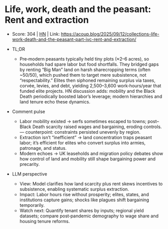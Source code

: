 # Life, work, death and the peasant: Rent and extraction

- Score: 304 | [HN](https://news.ycombinator.com/item?id=45228472) | Link: https://acoup.blog/2025/09/12/collections-life-work-death-and-the-peasant-part-ivc-rent-and-extraction/

- TL;DR
  - Pre‑modern peasants typically held tiny plots (≈2–6 acres), so households had spare labor but food shortfalls. They bridged gaps by renting “Big Man” land on harsh sharecropping terms (often ~50/50), which pushed them to target mere subsistence, not “respectability.” Elites then siphoned remaining surplus via taxes, corvée, levies, and debt, yielding 2,500–3,600 work‑hours/year that funded elite projects. HN discussion adds: mobility and the Black Death periodically boosted labor’s leverage; modern hierarchies and land tenure echo these dynamics.

- Comment pulse
  - Labor mobility existed → serfs sometimes escaped to towns; post–Black Death scarcity raised wages and bargaining, eroding controls. — counterpoint: constraints persisted unevenly by region.
  - Extraction isn’t “inefficient” → land concentration traps peasant labor; it’s efficient for elites who convert surplus into armies, patronage, and status.
  - Modern echoes → UK leaseholds and migration policy debates show how control of land and mobility still shape bargaining power and precarity.

- LLM perspective
  - View: Model clarifies how land scarcity plus rent skews incentives to subsistence, enabling systematic surplus extraction.
  - Impact: Labor hours rise without prosperity; elites, states, and institutions capture gains; shocks like plagues shift bargaining temporarily.
  - Watch next: Quantify tenant shares by inputs; regional yield datasets; compare post‑pandemic demography to wage share and housing tenure reforms.
